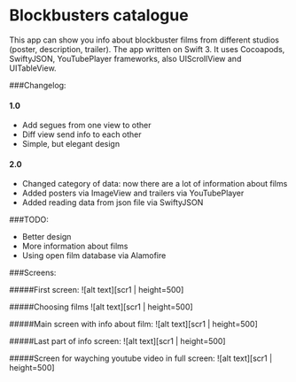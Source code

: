 # Blockbusters catalogue

This app can show you info about blockbuster films from different studios (poster, description, trailer).
The app written on Swift 3. It uses Cocoapods, SwiftyJSON, YouTubePlayer frameworks, also UIScrollView and UITableView.

###Changelog:
#### 1.0
* Add segues from one view to other
* Diff view send info to each other
* Simple, but elegant design

#### 2.0
* Changed category of data: now there are a lot of information about films
* Added posters via ImageView and trailers via YouTubePlayer
* Added reading data from json file via SwiftyJSON

###TODO:
* Better design
* More information about films
* Using open film database via Alamofire

###Screens:

#####First screen: 
![alt text][scr1 | height=500]

#####Choosing films 
![alt text][scr1 | height=500]

#####Main screen with info about film: 
![alt text][scr1 | height=500]

#####Last part of info screen: 
![alt text][scr1 | height=500]

#####Screen for wayching youtube video in full screen: 
![alt text][scr1 | height=500]

[scr1]: https://github.com/maxbach/Catalogue/blob/master/Screenshots/First%20screen.png "Screen1"

[scr2]: https://github.com/maxbach/Catalogue/blob/master/Screenshots/Choosing%20dilm.png "Screen2"

[scr3]: https://github.com/maxbach/Catalogue/blob/master/Screenshots/Main%20screen.png "Screen3"

[scr4]: https://github.com/maxbach/Catalogue/blob/master/Screenshots/Scrolling.png "Screen4"

[scr5]: https://github.com/maxbach/Catalogue/blob/master/Screenshots/Youtube%20video.png "Screen5"